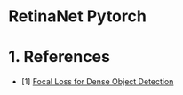 # RetinaNet Pytorch

# 1. References
- [1] [Focal Loss for Dense Object Detection](https://arxiv.org/pdf/1708.02002.pdf)

